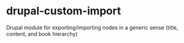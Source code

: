 drupal-custom-import
====================

Drupal module for exporting/importing nodes in a generic sense (title, content, and book hierarchy)
